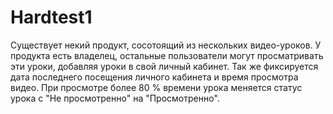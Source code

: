 # Hardtest1
Существует некий продукт, сосотоящий из нескольких видео-уроков.
У продукта есть владелец, остальные пользователи могут просматривать эти уроки, добавляя уроки в свой личный кабинет.
Так же фиксируется дата последнего посещения личного кабинета и время просмотра видео.
При просмотре более 80 % времени урока меняется статус урока с "Не просмотренно" на "Просмотренно".
